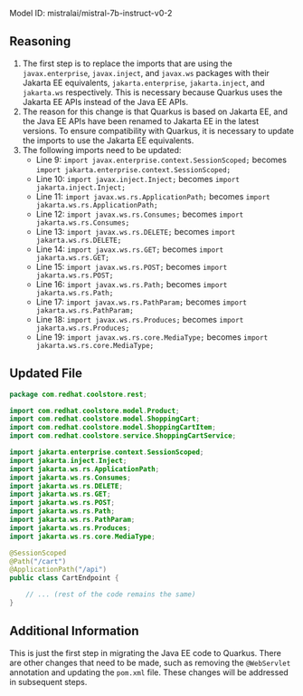 Model ID: mistralai/mistral-7b-instruct-v0-2

## Reasoning

1. The first step is to replace the imports that are using the `javax.enterprise`, `javax.inject`, and `javax.ws` packages with their Jakarta EE equivalents, `jakarta.enterprise`, `jakarta.inject`, and `jakarta.ws` respectively. This is necessary because Quarkus uses the Jakarta EE APIs instead of the Java EE APIs.
2. The reason for this change is that Quarkus is based on Jakarta EE, and the Java EE APIs have been renamed to Jakarta EE in the latest versions. To ensure compatibility with Quarkus, it is necessary to update the imports to use the Jakarta EE equivalents.
3. The following imports need to be updated:
   - Line 9: `import javax.enterprise.context.SessionScoped;` becomes `import jakarta.enterprise.context.SessionScoped;`
   - Line 10: `import javax.inject.Inject;` becomes `import jakarta.inject.Inject;`
   - Line 11: `import javax.ws.rs.ApplicationPath;` becomes `import jakarta.ws.rs.ApplicationPath;`
   - Line 12: `import javax.ws.rs.Consumes;` becomes `import jakarta.ws.rs.Consumes;`
   - Line 13: `import javax.ws.rs.DELETE;` becomes `import jakarta.ws.rs.DELETE;`
   - Line 14: `import javax.ws.rs.GET;` becomes `import jakarta.ws.rs.GET;`
   - Line 15: `import javax.ws.rs.POST;` becomes `import jakarta.ws.rs.POST;`
   - Line 16: `import javax.ws.rs.Path;` becomes `import jakarta.ws.rs.Path;`
   - Line 17: `import javax.ws.rs.PathParam;` becomes `import jakarta.ws.rs.PathParam;`
   - Line 18: `import javax.ws.rs.Produces;` becomes `import jakarta.ws.rs.Produces;`
   - Line 19: `import javax.ws.rs.core.MediaType;` becomes `import jakarta.ws.rs.core.MediaType;`

## Updated File

```java
package com.redhat.coolstore.rest;

import com.redhat.coolstore.model.Product;
import com.redhat.coolstore.model.ShoppingCart;
import com.redhat.coolstore.model.ShoppingCartItem;
import com.redhat.coolstore.service.ShoppingCartService;

import jakarta.enterprise.context.SessionScoped;
import jakarta.inject.Inject;
import jakarta.ws.rs.ApplicationPath;
import jakarta.ws.rs.Consumes;
import jakarta.ws.rs.DELETE;
import jakarta.ws.rs.GET;
import jakarta.ws.rs.POST;
import jakarta.ws.rs.Path;
import jakarta.ws.rs.PathParam;
import jakarta.ws.rs.Produces;
import jakarta.ws.rs.core.MediaType;

@SessionScoped
@Path("/cart")
@ApplicationPath("/api")
public class CartEndpoint {

	// ... (rest of the code remains the same)
}
```

## Additional Information

This is just the first step in migrating the Java EE code to Quarkus. There are other changes that need to be made, such as removing the `@WebServlet` annotation and updating the `pom.xml` file. These changes will be addressed in subsequent steps.